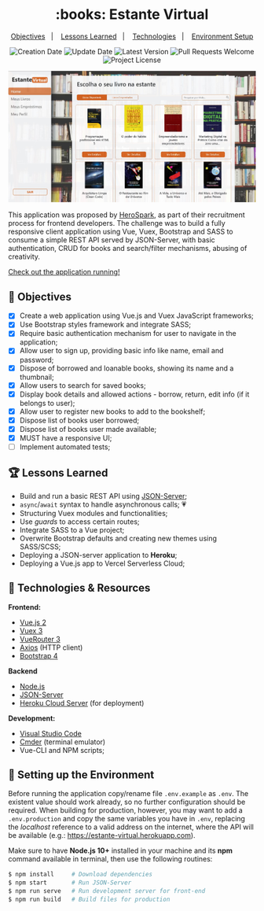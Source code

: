 <h1 align="center">
  :books: Estante Virtual
</h1>

<p align="center">
  <a href="#pencil-objectives">Objectives</a>&nbsp;&nbsp;&nbsp;|&nbsp;&nbsp;&nbsp;
  <a href="#trophy-lessons-learned">Lessons Learned</a>&nbsp;&nbsp;&nbsp;|&nbsp;&nbsp;&nbsp;
  <a href="#rocket-technologies--resources">Technologies</a>&nbsp;&nbsp;&nbsp;|&nbsp;&nbsp;&nbsp;
  <a href="#hammer-setting-up-the-environment">Environment Setup</a>
</p>

<p align="center">
  <img src="https://img.shields.io/static/v1?labelColor=000000&color=d8621e&label=created%20at&message=Aug%202019" alt="Creation Date" />

  <img src="https://img.shields.io/github/last-commit/juliolmuller/estante-virtual?label=updated%20at&labelColor=000000&color=d8621e" alt="Update Date" />

  <img src="https://img.shields.io/github/v/tag/juliolmuller/estante-virtual?label=latest%20version&labelColor=000000&color=d8621e" alt="Latest Version" />

  <img src="https://img.shields.io/static/v1?labelColor=000000&color=d8621e&label=PRs&message=welcome" alt="Pull Requests Welcome" />

  <img src="https://img.shields.io/github/license/juliolmuller/estante-virtual?labelColor=000000&color=d8621e" alt="Project License" />
</p>

![Estante Virtual snapshot](./src/assets/app-overview.jpg)

This application was proposed by [HeroSpark](https://herospark.com/), as part of their recruitment process for frontend developers. The challenge was to build a fully responsive client application using Vue, Vuex, Bootstrap and SASS to consume a simple REST API served by JSON-Server, with basic authentication, CRUD for books and search/filter mechanisms, abusing of creativity.

[Check out the application running!](https://juliolmuller.github.io/estante-virtual/)

## :pencil: Objectives

- [x] Create a web application using Vue.js and Vuex JavaScript frameworks;
- [x] Use Bootstrap styles framework and integrate SASS;
- [x] Require basic authentication mechanism for user to navigate in the application;
- [x] Allow user to sign up, providing basic info like name, email and password;
- [x] Dispose of borrowed and loanable books, showing its name and a thumbnail;
- [x] Allow users to search for saved books;
- [x] Display book details and allowed actions - borrow, return, edit info (if it belongs to user);
- [x] Allow user to register new books to add to the bookshelf;
- [x] Dispose list of books user borrowed;
- [x] Dispose list of books user made available;
- [x] MUST have a responsive UI;
- [ ] Implement automated tests;

## :trophy: Lessons Learned

- Build and run a basic REST API using [JSON-Server](https://github.com/typicode/json-server);
- `async`/`await` syntax to handle asynchronous calls; :heartpulse:
- Structuring Vuex modules and functionalities;
- Use *guards* to access certain routes;
- Integrate SASS to a Vue project;
- Overwrite Bootstrap defaults and creating new themes using SASS/SCSS;
- Deploying a JSON-server application to **Heroku**;
- Deploying a Vue.js app to Vercel Serverless Cloud;

## :rocket: Technologies & Resources

**Frontend:**
- [Vue.js 2](https://vuejs.org)
- [Vuex 3](https://vuex.vuejs.org/)
- [VueRouter 3](https://router.vuejs.org/)
- [Axios](https://github.com/axios/axios) (HTTP client)
- [Bootstrap 4](https://getbootstrap.com/)

**Backend**
- [Node.js](https://nodejs.org/en/)
- [JSON-Server](https://github.com/typicode/json-server)
- [Heroku Cloud Server](https://heroku.com/) (for deployment)

**Development:**
- [Visual Studio Code](https://code.visualstudio.com/)
- [Cmder](https://cmder.net/) (terminal emulator)
- Vue-CLI and NPM scripts;

## :hammer: Setting up the Environment

Before running the application copy/rename file `.env.example` as `.env`. The existent value should work already, so no further configuration should be required. When building for production, however, you may want to add a `.env.production` and copy the same variables you have in `.env`, replacing the *localhost* reference to a valid address on the internet, where the API will be available (e.g.: https://estante-virtual.herokuapp.com).

Make sure to have **Node.js 10+** installed in your machine and its **npm** command available in terminal, then use the following routines:

```bash
$ npm install     # Download dependencies
$ npm start       # Run JSON-Server
$ npm run serve   # Run development server for front-end
$ npm run build   # Build files for production
```
